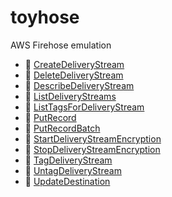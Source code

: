 # toyhose

AWS Firehose emulation

- 👷 [CreateDeliveryStream](https://docs.aws.amazon.com/ja_jp/firehose/latest/APIReference/API_CreateDeliveryStream.html)
- 👷 [DeleteDeliveryStream](https://docs.aws.amazon.com/ja_jp/firehose/latest/APIReference/API_DeleteDeliveryStream.html)
- 👷 [DescribeDeliveryStream](https://docs.aws.amazon.com/ja_jp/firehose/latest/APIReference/API_DescribeDeliveryStream.html)
- 👷 [ListDeliveryStreams](https://docs.aws.amazon.com/ja_jp/firehose/latest/APIReference/API_ListDeliveryStreams.html)
- 🙊 [ListTagsForDeliveryStream](https://docs.aws.amazon.com/ja_jp/firehose/latest/APIReference/API_ListTagsForDeliveryStream.html)
- 👷 [PutRecord](https://docs.aws.amazon.com/ja_jp/firehose/latest/APIReference/API_PutRecord.html)
- 👷 [PutRecordBatch](https://docs.aws.amazon.com/ja_jp/firehose/latest/APIReference/API_PutRecordBatch.html)
- 🙊 [StartDeliveryStreamEncryption](https://docs.aws.amazon.com/ja_jp/firehose/latest/APIReference/API_StartDeliveryStreamEncryption.html)
- 🙊 [StopDeliveryStreamEncryption](https://docs.aws.amazon.com/ja_jp/firehose/latest/APIReference/API_StopDeliveryStreamEncryption.html)
- 🙊 [TagDeliveryStream](https://docs.aws.amazon.com/ja_jp/firehose/latest/APIReference/API_TagDeliveryStream.html)
- 🙊 [UntagDeliveryStream](https://docs.aws.amazon.com/ja_jp/firehose/latest/APIReference/API_UntagDeliveryStream.html)
- 🙊 [UpdateDestination](https://docs.aws.amazon.com/ja_jp/firehose/latest/APIReference/API_UpdateDestination.html)
